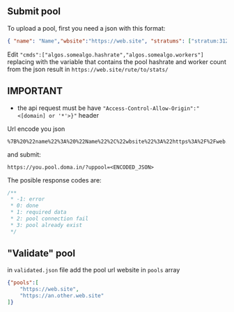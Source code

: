 ## Submit pool

To upload a pool, first you need a json with this format:

```json
{ "name": "Name","wbsite":"https://web.site", "stratums": ["stratum:312","urls:212"], "apiurl": "https://web.site/rute/to/stats/", "fee": "1.0%" , "cmds":["algos.somealgo.hashrate","algos.somealgo.workers"] }
```

Edit ```"cmds":["algos.somealgo.hashrate","algos.somealgo.workers"]``` replacing with the variable that contains the pool hashrate and worker count from the json result in ```https://web.site/rute/to/stats/```

## IMPORTANT
 - the api request must be have ```"Access-Control-Allow-Origin":"<[domain] or '*'>}"``` header

Url encode you json
```
%7B%20%22name%22%3A%20%22Name%22%2C%22wbsite%22%3A%22https%3A%2F%2Fweb.site%22%2C%20%22stratums%22%3A%20%5B%22stratum%3A312%22%2C%22urls%3A212%22%5D%2C%20%22apiurl%22%3A%20%22https%3A%2F%2Fweb.site%2Frute%2Fto%2Fstats%2F%22%2C%20%22fee%22%3A%20%221.0%25%22%20%7D
```

and submit:

```
https://you.pool.doma.in/?uppool=<ENCODED_JSON>
```

The posible response codes are:

```js
/**
 * -1: error
 * 0: done
 * 1: required data
 * 2: pool connection fail
 * 3: pool already exist
 */
```

## "Validate" pool

in ```validated.json``` file add the pool url website in ```pools``` array

```json
{"pools":[
    "https://web.site",
    "https://an.other.web.site"
]}
```